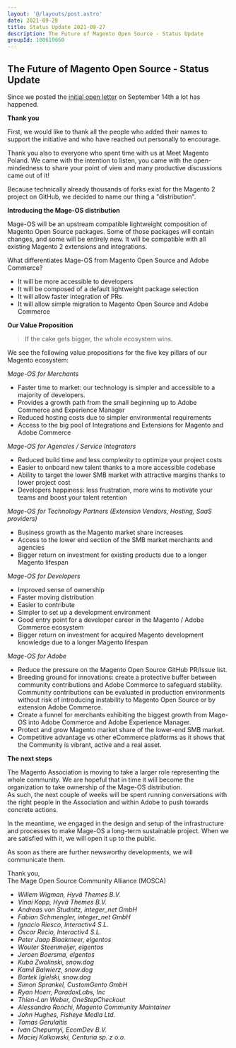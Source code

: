 ```yaml
---
layout: '@/layouts/post.astro'
date: 2021-09-28
title: Status Update 2021-09-27
description: The Future of Magento Open Source - Status Update
groupId: 108619660
---
```

## The Future of Magento Open Source - Status Update

Since we posted the [initial open letter](https://www.mage-os.community/blog/the-future-of-magento) on September 14th a lot has happened. 

**Thank you**

First, we would like to thank all the people who added their names to support the initiative and who have reached out personally to encourage. 

Thank you also to everyone who spent time with us at Meet Magento Poland. We came with the intention to listen, you came with the open-mindedness to share your point of view and many productive discussions came out of it!

Because technically already thousands of forks exist for the Magento 2 project on GitHub, we decided to name our thing a "distribution". 


**Introducing the Mage-OS distribution**

Mage-OS will be an upstream compatible lightweight composition of Magento Open Source packages. Some of those packages will contain changes, and some will be entirely new.
It will be compatible with all existing Magento 2 extensions and integrations.

What differentiates Mage-OS from Magento Open Source and Adobe Commerce?

* It will be more accessible to developers
* It will be composed of a default lightweight package selection
* It will allow faster integration of PRs
* It will allow simple migration to Magento Open Source and Adobe Commerce


**Our Value Proposition**

> If the cake gets bigger, the whole ecosystem wins.

We see the following value propositions for the five key pillars of our Magento ecosystem:

*Mage-OS for Merchants*  
* Faster time to market: our technology is simpler and accessible to a majority of developers.
* Provides a growth path from the small beginning up to Adobe Commerce and Experience Manager
* Reduced hosting costs due to simpler environmental requirements
* Access to the big pool of Integrations and Extensions for Magento and Adobe Commerce

*Mage-OS for Agencies / Service Integrators*
* Reduced build time and less complexity to optimize your project costs
* Easier to onboard new talent thanks to a more accessible codebase
* Ability to target the lower SMB market with attractive margins thanks to lower project cost
* Developers happiness: less frustration, more wins to motivate your teams and boost your talent retention

*Mage-OS for Technology Partners (Extension Vendors, Hosting, SaaS providers)*
* Business growth as the Magento market share increases
* Access to the lower end section of the SMB market merchants and agencies
* Bigger return on investment for existing products due to a longer Magento lifespan

*Mage-OS for Developers*
* Improved sense of ownership
* Faster moving distribution
* Easier to contribute
* Simpler to set up a development environment
* Good entry point for a developer career in the Magento / Adobe Commerce ecosystem
* Bigger return on investment for acquired Magento development knowledge due to a longer Magento lifespan

*Mage-OS for Adobe*
* Reduce the pressure on the Magento Open Source GitHub PR/Issue list.
* Breeding ground for innovations: create a protective buffer between community contributions and Adobe Commerce to safeguard stability. Community contributions can be evaluated in production environments without risk of introducing instability to Magento Open Source or by extension Adobe Commerce.
* Create a funnel for merchants exhibiting the biggest growth from Mage-OS into Adobe Commerce and Adobe Experience Manager.
* Protect and grow Magento market share of the lower-end SMB market.
* Competitive advantage vs other eCommerce platforms as it shows that the Community is vibrant, active and a real asset.

**The next steps**

The Magento Association is moving to take a larger role representing the whole community. We are hopeful that in time it will become the organization to take ownership of the Mage-OS distribution.   
As such, the next couple of weeks will be spent running conversations with the right people in the Association and within Adobe to push towards concrete actions.

In the meantime, we engaged in the design and setup of the infrastructure and processes to make Mage-OS a long-term sustainable project.
When we are satisfied with it, we will open it up to the public. 

As soon as there are further newsworthy developments, we will communicate them.

Thank you,  
The Mage Open Source Community Alliance (MOSCA)


 * *Willem Wigman,  Hyvä Themes B.V.*
 * *Vinai Kopp,  Hyvä Themes B.V.*
 * *Andreas von Studnitz,  integer_net GmbH*
 * *Fabian Schmengler,  integer_net GmbH*
 * *Ignacio Riesco,  Interactiv4 S.L.*
 * *Óscar Recio,  Interactiv4 S.L.*
 * *Peter Jaap Blaakmeer,  elgentos*
 * *Wouter Steenmeijer,  elgentos*
 * *Jeroen Boersma,  elgentos*
 * *Kuba Zwolinski,  snow.dog*
 * *Kamil Balwierz,  snow.dog*
 * *Bartek Igielski,  snow.dog*
 * *Simon Sprankel,  CustomGento GmbH*
 * *Ryan Hoerr,  ParadoxLabs, Inc*
 * *Thien-Lan Weber, OneStepCheckout*
 * *Alessandro Ronchi,  Magento Community Maintainer*
 * *John Hughes, Fisheye Media Ltd.*
 * *Tomas Gerulaitis*
 * *Ivan Chepurnyi, EcomDev B.V.*
 * *Maciej Kalkowski, Centuria sp. z o.o.*
